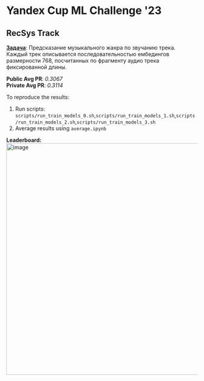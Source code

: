 # Yandex Cup ML Challenge '23
## RecSys Track

[**Задача**](https://yandex.ru/cup/ml/): Предсказание музыкального жанра по звучанию трека. Каждый трек описывается последовательностью ембедингов размерности 768, посчитанных по фрагменту аудио трека фиксированной длины.

**Public Avg PR**: *0.3067* \
**Private Avg PR**: *0.3114*

To reproduce the results:
1. Run scripts: `scripts/run_train_models_0.sh`,`scripts/run_train_models_1.sh`,`scripts/run_train_models_2.sh`,`scripts/run_train_models_3.sh`
2. Average results using  `average.ipynb`

**Leaderboard:** \
<img width="609" alt="image" src="https://github.com/ArtemVazh/ya_cup23/assets/44724467/f87da92c-3371-4c01-8430-b0573a247393">





